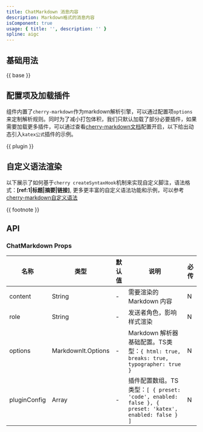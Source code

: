 ```yaml
---
title: ChatMarkdown 消息内容
description: Markdown格式的消息内容
isComponent: true
usage: { title: '', description: '' }
spline: aigc
---
```


## 基础用法

{{ base }}

## 配置项及加载插件
组件内置了`cherry-markdown`作为markdown解析引擎，可以通过配置项`options`来定制解析规则。同时为了减小打包体积，我们只默认加载了部分必要插件，如果需要加载更多插件，可以通过查看[cherry-markdown文档](https://github.com/Tencent/cherry-markdown/blob/dev/README.CN.md)配置开启，以下给出动态引入`katex公式`插件的示例。

{{ plugin }}

## 自定义语法渲染
以下展示了如何基于`cherry createSyntaxHook`机制来实现自定义脚注，语法格式：**[ref:1|标题|摘要|链接]**, 更多更丰富的自定义语法功能和示例，可以参考[cherry-markdown自定义语法](https://github.com/Tencent/cherry-markdown/wiki/%E8%87%AA%E5%AE%9A%E4%B9%89%E8%AF%AD%E6%B3%95)

{{ footnote }}

## API
### ChatMarkdown Props

名称 | 类型 | 默认值 | 说明 | 必传
-- | -- | -- | -- | --
content | String | - | 需要渲染的 Markdown 内容 | N
role | String | - | 发送者角色，影响样式渲染 | N
options | MarkdownIt.Options | - | Markdown 解析器基础配置。TS类型：`{ html: true, breaks: true, typographer: true }` | N
pluginConfig | Array | - | 插件配置数组。TS类型：`[ { preset: 'code', enabled: false }, { preset: 'katex', enabled: false } ]` | N

